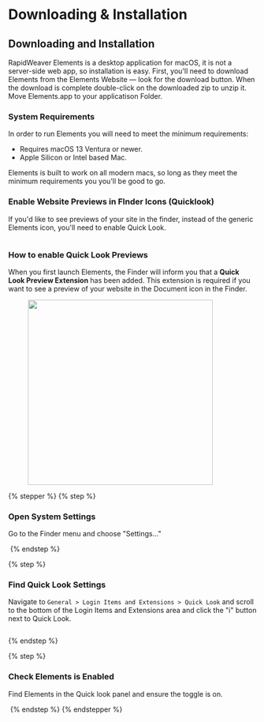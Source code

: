 # Downloading & Installation

## Downloading and Installation

RapidWeaver Elements is a desktop application for macOS, it is not a server-side web app, so installation is easy. First, you'll need to download Elements from the Elements Website — look for the download button. When the download is complete double-click on the downloaded zip to unzip it. Move Elements.app to your applicatison Folder.

### System Requirements

In order to run Elements you will need to meet the minimum requirements:

* Requires macOS 13 Ventura or newer.
* Apple Silicon or Intel based Mac.

Elements is built to work on all modern macs, so long as they meet the minimum requirements you you'll be good to go.

### Enable Website Previews in FInder Icons (Quicklook)

If you'd like to see previews of your site in the finder, instead of the generic Elements icon, you'll need to enable Quick Look.

<figure><img src="../.gitbook/assets/CleanShot 2024-10-24 at 4 .34.08@2x.png" alt=""><figcaption></figcaption></figure>

### How to enable Quick Look Previews

When you first launch Elements, the Finder will inform you that a **Quick Look Preview Extension** has been added. This extension is required if you want to see a preview of your website in the Document icon in the Finder.

<figure><img src="../.gitbook/assets/CleanShot 2024-10-24 at 3 .07.38@2x.png" alt="" width="375"><figcaption></figcaption></figure>

{% stepper %}
{% step %}
### Open System Settings

Go to the Finder menu and choose "Settings…"

<img src="../.gitbook/assets/CleanShot 2024-10-24 at 4 .28.50@2x.png" alt="" data-size="original">
{% endstep %}

{% step %}
### Find Quick Look Settings

Navigate to `General > Login Items and Extensions > Quick Look` and scroll to the bottom of the Login Items and Extensions area and click the "i" button next to Quick Look.

<img src="../.gitbook/assets/CleanShot 2024-10-24 at 4 .28.23@2x.png" alt="" data-size="original">


{% endstep %}

{% step %}
### Check Elements is Enabled

Find Elements in the Quick look panel and ensure the toggle is on.

<img src="../.gitbook/assets/CleanShot 2024-10-24 at 4 .30.07@2x.png" alt="" data-size="original">
{% endstep %}
{% endstepper %}

